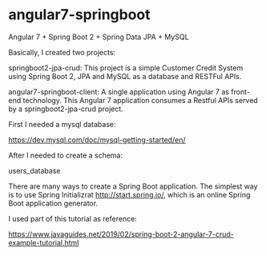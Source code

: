 # angular7-springboot
Angular 7 + Spring Boot 2 + Spring Data JPA + MySQL

Basically, I created two projects:

springboot2-jpa-crud: This project is a simple Customer Credit System using Spring Boot 2, JPA and MySQL as a database and RESTFul APIs.

angular7-springboot-client: A single application using Angular 7 as front-end technology. This Angular 7 application consumes a Restful APIs served by a springboot2-jpa-crud project.

First I needed a mysql database:

https://dev.mysql.com/doc/mysql-getting-started/en/

After I needed to create a schema:

users_database

There are many ways to create a Spring Boot application. The simplest way is to use Spring Initializrat http://start.spring.io/, which is an online Spring Boot application generator.

I used part of this tutorial as reference:

https://www.javaguides.net/2019/02/spring-boot-2-angular-7-crud-example-tutorial.html


